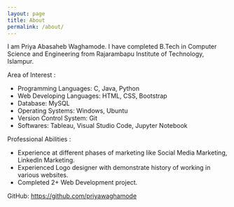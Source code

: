 ```yaml
---
layout: page
title: About
permalink: /about/
---
```


I am Priya Abasaheb Waghamode. I have completed B.Tech in Computer Science and Engineering from Rajarambapu Institute of Technology, Islampur.


Area of Interest :

* Programming Languages: C, Java, Python
* Web Developing Languages: HTML, CSS, Bootstrap
* Database: MySQL
* Operating Systems: Windows, Ubuntu
* Version Control System: Git
* Softwares: Tableau, Visual Studio Code, Jupyter Notebook


Professional Abilities :

* Experience at different phases of marketing like Social Media Marketing, LinkedIn Marketing.
* Experienced Logo designer with demonstrate history of working in various websites.
* Completed 2+ Web Development project. 
 
GitHub: https://github.com/priyawaghamode

